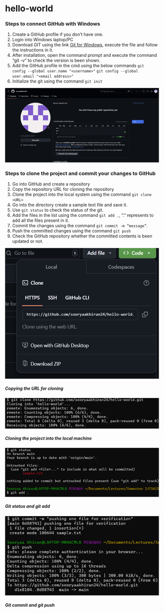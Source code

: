 # hello-world

### Steps to connect GitHub with Windows
1. Create a GitHub profile if you don’t have one.
2. Login into Windows laptop/PC
3. Download GIT using the link [Git for Windows](https://gitforwindows.org/), execute the file and follow the instructions in it.
4. After installation, open the command prompt and execute the command “git -v” to check the version is been shown.
5. Add the GitHub profile in the cmd using the below commands
    `git config --global user.name "<username>"`
    `git config --global user.email "<email address>"`
8. Initialize the git using the command 
    `git init`

![My GitHub Profile page](/assets/github_profile.png)

### Steps to clone the project and commit your changes to GitHub

1. Go into GitHub and create a repository 
2. Copy the repository URL for cloning the repository
3. Clone the project into the local system using the command 
    `git clone <URL>`
4. Go into the directory create a sample text file and save it.
5. Use `git status` to check the status of the git.
6. Add the files in the list using the command `git add .`, “.” represents to add all the files present in it.
7. Commit the changes using the command ` git commit -m “message” `.
8. Push the committed changes using the command `git push`
9. Check the GitHub repository whether the committed contents is been updated or not.

![Copying the URL for cloning](/assets/github_clone_url.png)

##### Copying the URL for cloning

![Cloning the project into the local machine](/assets/git_clone.png)

##### Cloning the project into the local machine

![Git status and git add](/assets/git_status_and_git_add.png)

##### Git status and git add

![Git commit and git push](/assets/git_commit_and_git_push.png)

##### Git commit and git push




